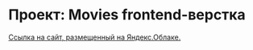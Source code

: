 # Проект: Movies frontend-верстка

[Ссылка на сайт, размещенный на Яндекс.Облаке.](https://cyberfalcon.movies.nomoredomains.work/)